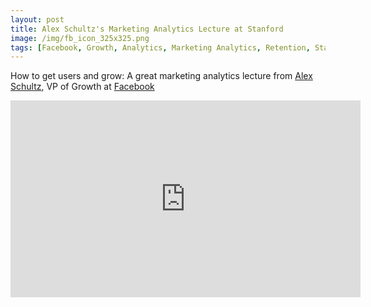 ```yaml
---
layout: post
title: Alex Schultz's Marketing Analytics Lecture at Stanford 
image: /img/fb_icon_325x325.png
tags: [Facebook, Growth, Analytics, Marketing Analytics, Retention, Stanford University, Video]
---
```


How to get users and grow: A great marketing analytics lecture from [Alex Schultz](https://www.linkedin.com/in/alexorig/), VP of Growth at [Facebook](https://facebook.com)

<iframe width="560" height="315" src="https://www.youtube.com/embed/URiIsrdplbo" frameborder="0" allowfullscreen></iframe>
